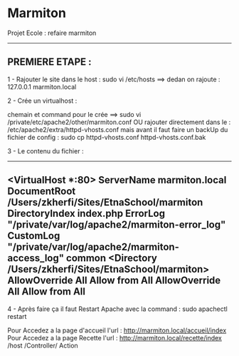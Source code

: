 # Marmiton
Projet Ecole : refaire marmiton 

-------------------------------
PREMIERE ETAPE :
-------------------------------

1 - Rajouter le site dans le host :
sudo vi /etc/hosts ==> dedan on rajoute : 127.0.0.1 marmiton.local

2 - Crée un virtualhost :

chemain et command pour le crée ==> sudo vi /private/etc/apache2/other/marmiton.conf OU rajouter directement dans le  : /etc/apache2/extra/httpd-vhosts.conf mais avant il faut faire un backUp du fichier de config : sudo cp httpd-vhosts.conf httpd-vhosts.conf.bak

3 - Le contenu du fichier :
    
-------------------------------------------------------------------
<VirtualHost *:80>
  ServerName    marmiton.local
  DocumentRoot /Users/zkherfi/Sites/EtnaSchool/marmiton
  DirectoryIndex index.php
  ErrorLog "/private/var/log/apache2/marmiton-error_log"
  CustomLog "/private/var/log/apache2/marmiton-access_log" common
  <Directory /Users/zkherfi/Sites/EtnaSchool/marmiton>
    AllowOverride All
    Allow from All
  </Directory>
  <Directory>
    AllowOverride All
    Allow from All
  </Directory>
</VirtualHost>
---------------------------------------------------------------------

4 - Après faire ça il faut Restart Apache avec la command : sudo apachectl restart

Pour Accedez a la page d'accueil l'url : http://marmiton.local/accueil/index
Pour Accedez a la page Recette l'url : http://marmiton.local/recette/index
                                            /host       /Controller/ Action


